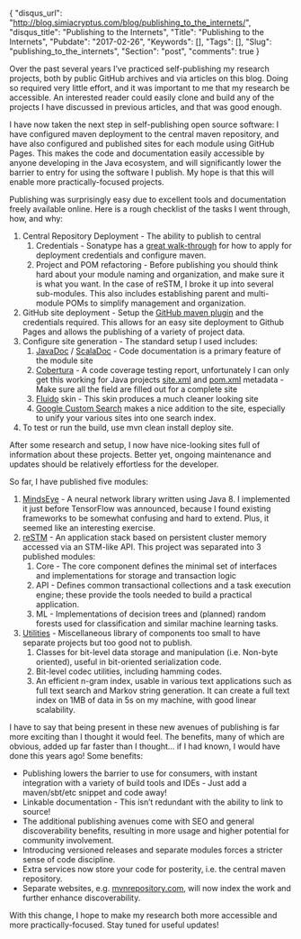 {
  "disqus_url": "http://blog.simiacryptus.com/blog/publishing_to_the_internets/",
  "disqus_title": "Publishing to the Internets",
  "Title": "Publishing to the Internets",
  "Pubdate": "2017-02-26",
  "Keywords": [],
  "Tags": [],
  "Slug": "publishing_to_the_internets",
  "Section": "post",
  "comments": true
}

Over the past several years I’ve practiced self-publishing my research projects, both by public GitHub archives and via articles on this blog. Doing so required very little effort, and it was important to me that my research be accessible. An interested reader could easily clone and build any of the projects I have discussed in previous articles, and that was good enough.

I have now taken the next step in self-publishing open source software: I have configured maven deployment to the central maven repository, and have also configured and published sites for each module using GitHub Pages. This makes the code and documentation easily accessible by anyone developing in the Java ecosystem, and will significantly lower the barrier to entry for using the software I publish. My hope is that this will enable more practically-focused projects.

Publishing was surprisingly easy due to excellent tools and documentation freely available online. Here is a rough checklist of the tasks I went through, how, and why:


1. Central Repository Deployment - The ability to publish to central
    1. Credentials - Sonatype has a [great walk-through](http://central.sonatype.org/pages/ossrh-guide.html) for how to apply for deployment credentials and configure maven.
    1. Project and POM refactoring - Before publishing you should think hard about your module naming and organization, and make sure it is what you want. In the case of reSTM, I broke it up into several sub-modules. This also includes establishing parent and multi-module POMs to simplify management and organization.
1. GitHub site deployment - Setup the [GitHub maven plugin](https://github.com/github/maven-plugins) and the credentials required. This allows for an easy site deployment to Github Pages and allows the publishing of a variety of project data.
1. Configure site generation - The standard setup I used includes:
    1. [JavaDoc](https://maven.apache.org/plugins/maven-javadoc-plugin/usage.html) / [ScalaDoc](http://davidb.github.io/scala-maven-plugin/example_doc.html) - Code documentation is a primary feature of the module site
    1. [Cobertura](http://www.mojohaus.org/cobertura-maven-plugin/usage.html) - A code coverage testing report, unfortunately I can only get this working for Java projects
    [site.xml](https://maven.apache.org/plugins/maven-site-plugin/examples/sitedescriptor.html) and [pom.xml](https://maven.apache.org/pom.html#More_Project_Information) metadata - Make sure all the field are filled out for a complete site
    1. [Fluido](https://maven.apache.org/skins/maven-fluido-skin/) skin - This skin produces a much cleaner looking site
    1. [Google Custom Search](https://cse.google.com/cse) makes a nice addition to the site, especially to unify your various sites into one search index.
1. To test or run the build, use mvn clean install deploy site.

After some research and setup, I now have nice-looking sites full of information about these projects. Better yet, ongoing maintenance and updates should be relatively effortless for the developer.

So far, I have published five modules:

1. [MindsEye](https://simiacryptus.github.io/MindsEye/index.html) - A neural network library written using Java 8. I implemented it just before TensorFlow was announced, because I found existing frameworks to be somewhat confusing and hard to extend. Plus, it seemed like an interesting exercise.
1. [reSTM](https://simiacryptus.github.io/reSTM/index.html) - An application stack based on persistent cluster memory accessed via an STM-like API. This project was separated into 3 published modules: 
    1. Core - The core component defines the minimal set of interfaces and implementations for storage and transaction logic
    1. API - Defines common transactional collections and a task execution engine; these provide the tools needed to build a practical application.
    1. ML - Implementations of decision trees and (planned) random forests used for classification and similar machine learning tasks.
1. [Utilities](https://simiacryptus.github.io/utilities/java-util/index.html) - Miscellaneous library of components too small to have separate projects but too good not to publish.
    1. Classes for bit-level data storage and manipulation (i.e. Non-byte oriented), useful in bit-oriented serialization code.
    1. Bit-level codec utilities, including hamming codes.
    1. An efficient n-gram index, usable in various text applications such as full text search and Markov string generation. It can create a full text index on 1MB of data in 5s on my machine, with good linear scalability.

I have to say that being present in these new avenues of publishing is far more exciting than I thought it would feel. The benefits, many of which are obvious, added up far faster than I thought… if I had known, I would have done this years ago! Some benefits:

* Publishing lowers the barrier to use for consumers, with instant integration with a variety of build tools and IDEs - Just add a maven/sbt/etc snippet and code away!
* Linkable documentation - This isn’t redundant with the ability to link to source!
* The additional publishing avenues come with SEO and general discoverability benefits, resulting in more usage and higher potential for community involvement.
* Introducing versioned releases and separate modules forces a stricter sense of code discipline.
* Extra services now store your code for posterity, i.e. the central maven repository.
* Separate websites, e.g. [mvnrepository.com](http://mvnrepository.com/artifact/com.simiacryptus), will now index the work and further enhance discoverability.

With this change, I hope to make my research both more accessible and more practically-focused. Stay tuned for useful updates!